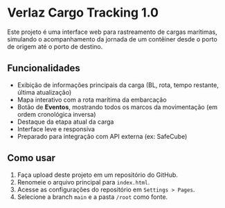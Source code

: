 # Verlaz Cargo Tracking 1.0

Este projeto é uma interface web para rastreamento de cargas marítimas, simulando o acompanhamento da jornada de um contêiner desde o porto de origem até o porto de destino.

## Funcionalidades

- Exibição de informações principais da carga (BL, rota, tempo restante, última atualização)
- Mapa interativo com a rota marítima da embarcação
- Botão de **Eventos**, mostrando todos os marcos da movimentação (em ordem cronológica inversa)
- Destaque da etapa atual da carga
- Interface leve e responsiva
- Preparado para integração com API externa (ex: SafeCube)

## Como usar

1. Faça upload deste projeto em um repositório do GitHub.
2. Renomeie o arquivo principal para `index.html`.
3. Acesse as configurações do repositório em `Settings > Pages`.
4. Selecione a branch `main` e a pasta `/root` como fonte.

